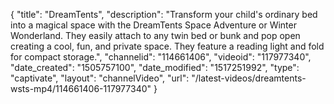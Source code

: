 {
    "title": "DreamTents",
    "description": "Transform your child's ordinary bed into a magical space with the DreamTents Space Adventure or Winter Wonderland. They easily attach to any twin bed or bunk and pop open creating a cool, fun, and private space. They feature a reading light and fold for compact storage.",
    "channelid": "114661406",
    "videoid": "117977340",
    "date_created": "1505757100",
    "date_modified": "1517251992",
    "type": "captivate",
    "layout": "channelVideo",
    "url": "\/latest-videos\/dreamtents-wsts-mp4\/114661406-117977340"
}
